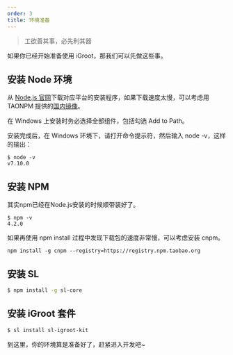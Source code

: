 ```yaml
---
order: 3
title: 环境准备
---
```


> 工欲善其事，必先利其器

如果你已经开始准备使用 iGroot，那我们可以先做这些事。

## 安装 Node 环境

从 [Node.js 官网](https://nodejs.org/en/)下载对应平台的安装程序，如果下载速度太慢，可以考虑用 TAONPM 提供的[国内镜像](https://npm.taobao.org/mirrors/node)。

在 Windows 上安装时务必选择全部组件，包括勾选 Add to Path。

安装完成后，在 Windows 环境下，请打开命令提示符，然后输入 node -v，这样的输出：
```
$ node -v
v7.10.0
```

## 安装 NPM
其实npm已经在Node.js安装的时候顺带装好了。
```
$ npm -v
4.2.0
```

如果再使用 npm install 过程中发现下载包的速度非常慢，可以考虑安装 cnpm。
```
npm install -g cnpm --registry=https://registry.npm.taobao.org
```

## 安装 SL
```bash
$ npm install -g sl-core
```

## 安装 iGroot 套件
```bash
$ sl install sl-igroot-kit
```

到这里，你的环境算是准备好了，赶紧进入开发吧~
